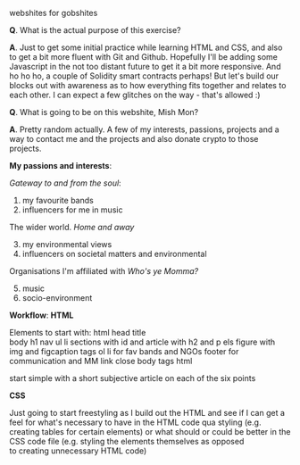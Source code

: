 webshites for gobshites

**Q**. What is the actual purpose of this exercise? 

**A**. Just to get some initial practice while learning HTML and CSS, and also to get a bit more fluent with Git and Github. Hopefully I'll be adding some Javascript in the not too distant future to get it a bit more responsive. And ho ho ho, a couple of Solidity smart contracts perhaps! 
But let's build our blocks out with awareness as to how everything fits together and relates to each other. I can expect a few glitches on the way - that's  allowed :)

**Q**. What is going to be on this webshite, Mish Mon?

**A**. Pretty random actually. A few of my interests, passions, projects and a way to
contact me and the projects and also donate crypto to those projects.

**My passions and interests**:

_Gateway to and from the soul_:

1. my favourite bands
2. influencers for me in music

The wider world. 
_Home and away_

3. my environmental views
4. influencers on societal matters and environmental

Organisations I'm affiliated with
_Who's ye Momma?_

5. music
6. socio-environment


**Workflow**:
**HTML**

Elements to start with:
html
head 
title  
body
h1
nav ul li
sections with id and article with h2 and p els
figure with img and figcaption tags
ol li for fav bands and NGOs
footer for communication and MM link
close body tags
html

start simple with a short subjective article 
on each of the six points

**CSS** 

Just going to start freestyling as I build out the HTML and see if I can get a feel for what's 
necessary to have in the HTML code qua styling (e.g. creating tables for certain elements) or 
what should or could be better in the CSS code file (e.g. styling the elements themselves as opposed  
to creating unnecessary HTML code)
